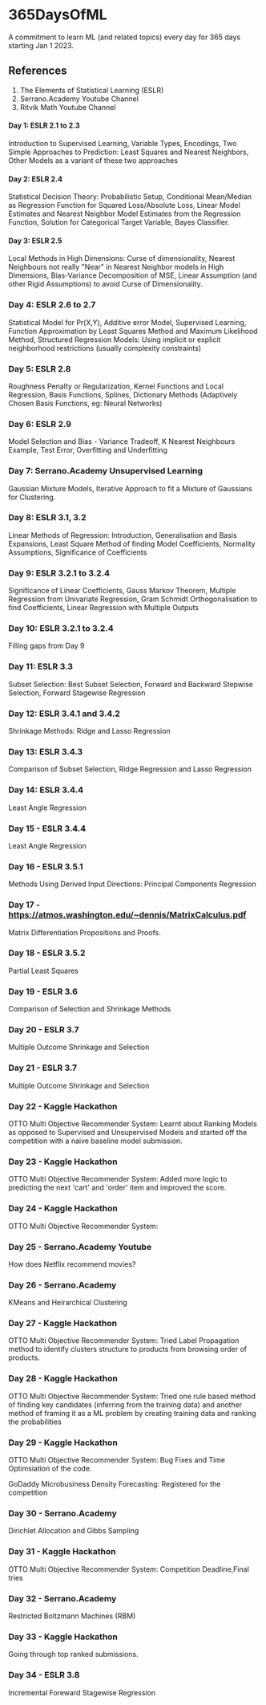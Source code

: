 # 365DaysOfML
A commitment to learn ML (and related topics) every day for 365 days starting Jan 1 2023.

## References
1. The Elements of Statistical Learning (ESLR)
2. Serrano.Academy Youtube Channel
3. Ritvik Math Youtube Channel

#### Day 1: ESLR 2.1 to 2.3 

Introduction to Supervised Learning, Variable Types, Encodings, Two Simple Approaches to Prediction: Least Squares and Nearest Neighbors, Other Models as a variant of these two approaches

#### Day 2: ESLR 2.4

Statistical Decision Theory: Probabilistic Setup, Conditional Mean/Median as Regression Function for Squared Loss/Absolute Loss, Linear Model Estimates and Nearest Neighbor Model Estimates from the Regression Function, Solution for Categorical Target Variable, Bayes Classifier.

#### Day 3: ESLR 2.5

Local Methods in High Dimensions: Curse of dimensionality, Nearest Neighbours not really "Near" in Nearest Neighbor models in High Dimensions, Bias-Variance Decomposition of MSE, Linear Assumption (and other Rigid Assumptions) to avoid Curse of Dimensionality.

### Day 4: ESLR 2.6 to 2.7

Statistical Model for Pr(X,Y), Additive error Model, Supervised Learning, Function Approximation by Least Squares Method and Maximum Likelihood Method, Structured Regression Models: Using implicit or explicit neighborhood restrictions (usually complexity constraints)

### Day 5: ESLR 2.8

Roughness Penalty or Regularization, Kernel Functions and Local Regression, Basis Functions, Splines, Dictionary Methods (Adaptively Chosen Basis Functions, eg: Neural Networks)

### Day 6: ESLR 2.9

Model Selection and Bias - Variance Tradeoff, K Nearest Neighbours Example, Test Error, Overfitting and Underfitting

### Day 7: Serrano.Academy Unsupervised Learning

Gaussian Mixture Models, Iterative Approach to fit a Mixture of Gaussians for Clustering.

### Day 8: ESLR 3.1, 3.2

Linear Methods of Regression: Introduction, Generalisation and Basis Expansions, Least Square Method of finding Model Coefficients, Normality Assumptions, Significance of Coefficients

### Day 9: ESLR 3.2.1 to 3.2.4

Significance of Linear Coefficients, Gauss Markov Theorem, Multiple Regression from Univariate Regression, Gram Schmidt Orthogonalisation to find Coefficients, Linear Regression with Multiple Outputs

### Day 10: ESLR 3.2.1 to 3.2.4

Filling gaps from Day 9

### Day 11: ESLR 3.3

Subset Selection: Best Subset Selection, Forward and Backward Stepwise Selection, Forward Stagewise Regression

### Day 12: ESLR 3.4.1 and 3.4.2

Shrinkage Methods: Ridge and Lasso Regression

### Day 13: ESLR 3.4.3

Comparison of Subset Selection, Ridge Regression and Lasso Regression

### Day 14: ESLR 3.4.4

Least Angle Regression

### Day 15 - ESLR 3.4.4

Least Angle Regression

### Day 16 - ESLR 3.5.1

Methods Using Derived Input Directions: Principal Components Regression

### Day 17 - https://atmos.washington.edu/~dennis/MatrixCalculus.pdf

Matrix Differentiation Propositions and Proofs.

### Day 18 - ESLR 3.5.2

Partial Least Squares

### Day 19 - ESLR 3.6

Comparison of Selection and Shrinkage Methods

### Day 20 - ESLR 3.7

Multiple Outcome Shrinkage and Selection

### Day 21 - ESLR 3.7

Multiple Outcome Shrinkage and Selection

### Day 22 - Kaggle Hackathon

OTTO Multi Objective Recommender System: Learnt about Ranking Models as opposed to Supervised and Unsupervised Models and started off the competition with a naive baseline model submission.

### Day 23 - Kaggle Hackathon

OTTO Multi Objective Recommender System: Added more logic to predicting the next 'cart' and 'order' item and improved the score.

### Day 24 - Kaggle Hackathon

OTTO Multi Objective Recommender System: 

### Day 25 - Serrano.Academy Youtube

How does Netflix recommend movies?

### Day 26 - Serrano.Academy

KMeans and Heirarchical Clustering

### Day 27 - Kaggle Hackathon

OTTO Multi Objective Recommender System: Tried Label Propagation method to identify clusters structure to products from browsing order of products.

### Day 28 - Kaggle Hackathon

OTTO Multi Objective Recommender System: Tried one rule based method of finding key candidates (inferring from the training data) and another method of framing it as a ML problem by creating training data and ranking the probabilities

### Day 29 - Kaggle Hackathon

OTTO Multi Objective Recommender System: Bug Fixes and Time Optimsiation of the code.

GoDaddy Microbusiness Density Forecasting: Registered for the competition

### Day 30 - Serrano.Academy

Dirichlet Allocation and Gibbs Sampling

### Day 31 - Kaggle Hackathon

OTTO Multi Objective Recommender System: Competition Deadline,Final tries

### Day 32 - Serrano.Academy

Restricted Boltzmann Machines (RBM)

### Day 33 - Kaggle Hackathon
 
Going through top ranked submissions.

### Day 34 - ESLR 3.8

Incremental Foreward Stagewise Regression

